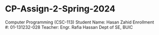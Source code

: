 # CP-Assign-2-Spring-2024
Computer Programming (CSC-113) Student Name: Hasan Zahid Enrollment #: 01-131232-028 Teacher: Engr. Rafia Hassan Dept of SE, BUIC

